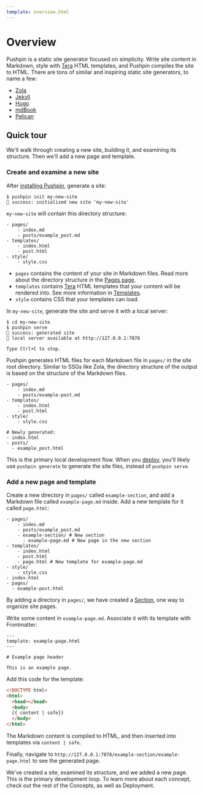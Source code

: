 ```yaml
---
template: overview.html
---
```


# Overview

Pushpin is a static site generator focused on simplicity. Write site content in Markdown, style with [Tera](https://keats.github.io/tera/docs/) HTML templates, and Pushpin compiles the site to HTML. There are tons of similar  and inspiring static site generators, to name a few:

- [Zola](https://www.getzola.org/)
- [Jekyll](https://jekyllrb.com/)
- [Hugo](https://gohugo.io/)
- [mdBook](https://rust-lang.github.io/mdBook/)
- [Pelican](https://getpelican.com/)

## Quick tour

We'll walk through creating a new site, building it, and examining its structure. Then we'll add a new page and template.

### Create and examine a new site

After [installing Pushpin](installation.html), generate a site:

```
$ pushpin init my-new-site
📌 success: initialized new site 'my-new-site'
```

`my-new-site` will contain this directory structure:

```
- pages/
    - index.md
    - posts/example_post.md
- templates/
    - index.html
    - post.html
- style/
    - style.css
```

- `pages` contains the content of your site in Markdown files. Read more about the directory structure in the [Pages page](../02-concepts/pages.html).
- `templates` contains [Tera](https://keats.github.io/tera/docs/) HTML templates that your content will be rendered into. See more information in [Templates](../02-concepts/templates.html).
- `style` contains CSS that your templates can load.

In `my-new-site`, generate the site and serve it with a local server:

```
$ cd my-new-site
$ pushpin serve
📌 success: generated site
📌 local server available at http://127.0.0.1:7878

Type Ctrl+C to stop.
```

Pushpin generates HTML files for each Markdown file in `pages/` in the site root directory. Similar to SSGs like Zola, the directory structure of the output is based on the structure of the Markdown files.

```
- pages/
    - index.md
    - posts/example-post.md
- templates/
    - index.html
    - post.html
- style/
    - style.css

# Newly generated:
- index.html
- posts/
  - example_post.html
```

This is the primary local development flow. When you [deploy](../03-deployment/gitHub-pages.html), you'll likely use `pushpin generate` to generate the site files, instead of `pushpin serve`.

### Add a new page and template

Create a new directory in `pages/` called `example-section`, and add a Markdown file called `example-page.md` inside. Add a new template for it called `page.html`:

```
- pages/
    - index.md
    - posts/example_post.md
    - example-section/ # New section
      - example-page.md # New page in the new section
- templates/
    - index.html
    - post.html
    - page.html # New template for example-page.md
- style/
    - style.css
- index.html
- pages/
  - example-post.html
```

By adding a directory in `pages/`, we have created a [Section](../concepts/sections.html), one way to organize site pages.

Write some content in `example-page.md`. Associate it with its template with Frontmatter:

```
---
template: example-page.html
---

# Example page header

This is an example page.
```

Add this code for the template:

```html
<!DOCTYPE html>
<html>
  <head></head>
  <body>
  {{ content | safe}}
  </body>
</html>
```

The Markdown content is compiled to HTML, and then inserted into templates via `content | safe`.

Finally, navigate to `http://127.0.0.1:7878/example-section/example-page.html` to see the generated page.

We've created a site, examined its structure, and we added a new page. This is the primary development loop. To learn more about each concept, check out the rest of the Concepts, as well as Deployment.
